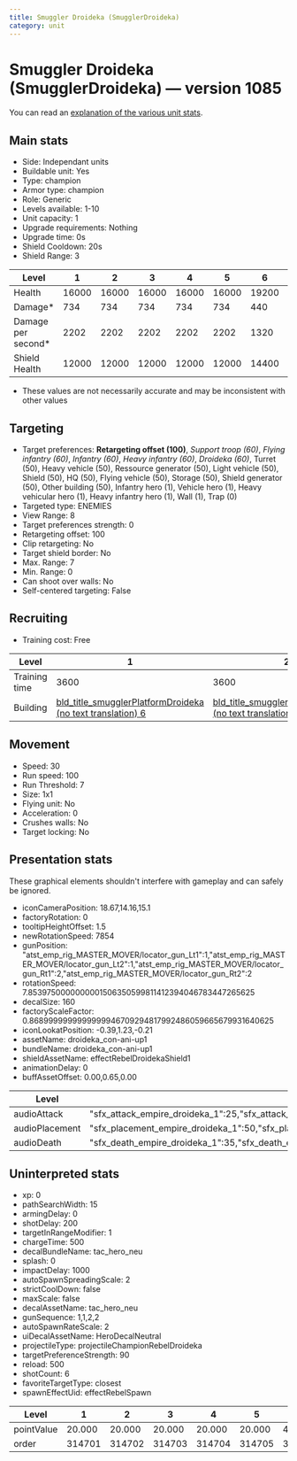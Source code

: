 ```yaml
---
title: Smuggler Droideka (SmugglerDroideka)
category: unit
---
```


# Smuggler Droideka (SmugglerDroideka) — version 1085

You can read an [explanation  of the various unit stats](unitexplained.md).

## Main stats

  * Side: Independant units
  * Buildable unit: Yes
  * Type: champion
  * Armor type: champion
  * Role: Generic
  * Levels available: 1-10
  * Unit capacity: 1
  * Upgrade requirements: Nothing
  * Upgrade time: 0s
  * Shield Cooldown: 20s
  * Shield Range: 3

|Level             |1    |2    |3    |4    |5    |6    |7    |8    |9    |10   |
|------------------|-----|-----|-----|-----|-----|-----|-----|-----|-----|-----|
|Health            |16000|16000|16000|16000|16000|19200|23680|36480|44160|48000|
|Damage*           |734  |734  |734  |734  |734  |440  |1086 |1673 |2025 |2200 |
|Damage per second*|2202 |2202 |2202 |2202 |2202 |1320 |3258 |5019 |6075 |6600 |
|Shield Health     |12000|12000|12000|12000|12000|14400|17760|27360|33120|36000|

* These values are not necessarily accurate and may be inconsistent with other values

## Targeting

  * Target preferences: **Retargeting offset (100)**, _Support troop (60)_, _Flying infantry (60)_, _Infantry (60)_, _Heavy infantry (60)_, _Droideka (60)_, Turret (50), Heavy vehicle (50), Ressource generator (50), Light vehicle (50), Shield (50), HQ (50), Flying vehicle (50), Storage (50), Shield generator (50), Other building (50), Infantry hero (1), Vehicle hero (1), Heavy vehicular hero (1), Heavy infantry hero (1), Wall (1), Trap (0)
  * Targeted type: ENEMIES
  * View Range: 8
  * Target preferences strength: 0
  * Retargeting offset: 100
  * Clip retargeting: No
  * Target shield border: No
  * Max. Range: 7
  * Min. Range: 0
  * Can shoot over walls: No
  * Self-centered targeting: False

## Recruiting

  * Training cost: Free

|Level        |1                                                                                          |2                                                                                          |3                                                                                          |4                                                                                          |5                                                                                          |6                                                                                          |7                                                                                          |8                                                                                          |9                                                                                          |10                                                                                          |
|-------------|-------------------------------------------------------------------------------------------|-------------------------------------------------------------------------------------------|-------------------------------------------------------------------------------------------|-------------------------------------------------------------------------------------------|-------------------------------------------------------------------------------------------|-------------------------------------------------------------------------------------------|-------------------------------------------------------------------------------------------|-------------------------------------------------------------------------------------------|-------------------------------------------------------------------------------------------|--------------------------------------------------------------------------------------------|
|Training time|3600                                                                                       |3600                                                                                       |3600                                                                                       |3600                                                                                       |3600                                                                                       |4080                                                                                       |4680                                                                                       |7080                                                                                       |8160                                                                                       |8340                                                                                        |
|Building     |[bld_title_smugglerPlatformDroideka (no text translation) 6](smugglerPlatformDroideka.html)|[bld_title_smugglerPlatformDroideka (no text translation) 6](smugglerPlatformDroideka.html)|[bld_title_smugglerPlatformDroideka (no text translation) 6](smugglerPlatformDroideka.html)|[bld_title_smugglerPlatformDroideka (no text translation) 6](smugglerPlatformDroideka.html)|[bld_title_smugglerPlatformDroideka (no text translation) 6](smugglerPlatformDroideka.html)|[bld_title_smugglerPlatformDroideka (no text translation) 6](smugglerPlatformDroideka.html)|[bld_title_smugglerPlatformDroideka (no text translation) 7](smugglerPlatformDroideka.html)|[bld_title_smugglerPlatformDroideka (no text translation) 8](smugglerPlatformDroideka.html)|[bld_title_smugglerPlatformDroideka (no text translation) 9](smugglerPlatformDroideka.html)|[bld_title_smugglerPlatformDroideka (no text translation) 10](smugglerPlatformDroideka.html)|

## Movement

  * Speed: 30
  * Run speed: 100
  * Run Threshold: 7
  * Size: 1x1
  * Flying unit: No
  * Acceleration: 0
  * Crushes walls: No
  * Target locking: No

## Presentation stats

These graphical elements shouldn't interfere with gameplay and can safely be ignored.

  * iconCameraPosition: 18.67,14.16,15.1
  * factoryRotation: 0
  * tooltipHeightOffset: 1.5
  * newRotationSpeed: 7854
  * gunPosition: "atst_emp_rig_MASTER_MOVER/locator_gun_Lt1":1,"atst_emp_rig_MASTER_MOVER/locator_gun_Lt2":1,"atst_emp_rig_MASTER_MOVER/locator_gun_Rt1":2,"atst_emp_rig_MASTER_MOVER/locator_gun_Rt2":2
  * rotationSpeed: 7.8539750000000001506350599811412394046783447265625
  * decalSize: 160
  * factoryScaleFactor: 0.8689999999999999946709294817992486059665679931640625
  * iconLookatPosition: -0.39,1.23,-0.21
  * assetName: droideka_con-ani-up1
  * bundleName: droideka_con-ani-up1
  * shieldAssetName: effectRebelDroidekaShield1
  * animationDelay: 0
  * buffAssetOffset: 0.00,0.65,0.00

|Level         |1                                                                                                                                      |2                                                                                                                                      |3                                                                                                                                      |4                                                                                                                                      |5                                                                                                                                      |6                                                                                                                                      |7                                                                                                                                      |8                                                                                                                                      |9                                                                                                                                      |10                                                                                                                                     |
|--------------|---------------------------------------------------------------------------------------------------------------------------------------|---------------------------------------------------------------------------------------------------------------------------------------|---------------------------------------------------------------------------------------------------------------------------------------|---------------------------------------------------------------------------------------------------------------------------------------|---------------------------------------------------------------------------------------------------------------------------------------|---------------------------------------------------------------------------------------------------------------------------------------|---------------------------------------------------------------------------------------------------------------------------------------|---------------------------------------------------------------------------------------------------------------------------------------|---------------------------------------------------------------------------------------------------------------------------------------|---------------------------------------------------------------------------------------------------------------------------------------|
|audioAttack   |"sfx_attack_empire_droideka_1":25,"sfx_attack_empire_droideka_2":25,"sfx_attack_empire_droideka_3":25,"sfx_attack_empire_droideka_4":25|"sfx_attack_empire_droideka_1":25,"sfx_attack_empire_droideka_2":25,"sfx_attack_empire_droideka_3":25,"sfx_attack_empire_droideka_4":25|"sfx_attack_empire_droideka_1":25,"sfx_attack_empire_droideka_2":25,"sfx_attack_empire_droideka_3":25,"sfx_attack_empire_droideka_4":25|"sfx_attack_empire_droideka_1":25,"sfx_attack_empire_droideka_2":25,"sfx_attack_empire_droideka_3":25,"sfx_attack_empire_droideka_4":25|"sfx_attack_empire_droideka_1":25,"sfx_attack_empire_droideka_2":25,"sfx_attack_empire_droideka_3":25,"sfx_attack_empire_droideka_4":25|"sfx_attack_empire_droideka_1":25,"sfx_attack_empire_droideka_2":25,"sfx_attack_empire_droideka_3":25,"sfx_attack_empire_droideka_4":25|"sfx_attack_empire_droideka_1":25,"sfx_attack_empire_droideka_2":25,"sfx_attack_empire_droideka_3":25,"sfx_attack_empire_droideka_4":26|"sfx_attack_empire_droideka_1":25,"sfx_attack_empire_droideka_2":25,"sfx_attack_empire_droideka_3":25,"sfx_attack_empire_droideka_4":27|"sfx_attack_empire_droideka_1":25,"sfx_attack_empire_droideka_2":25,"sfx_attack_empire_droideka_3":25,"sfx_attack_empire_droideka_4":28|"sfx_attack_empire_droideka_1":25,"sfx_attack_empire_droideka_2":25,"sfx_attack_empire_droideka_3":25,"sfx_attack_empire_droideka_4":29|
|audioPlacement|"sfx_placement_empire_droideka_1":50,"sfx_placement_empire_droideka_2":50                                                              |"sfx_placement_empire_droideka_1":50,"sfx_placement_empire_droideka_2":50                                                              |"sfx_placement_empire_droideka_1":50,"sfx_placement_empire_droideka_2":50                                                              |"sfx_placement_empire_droideka_1":50,"sfx_placement_empire_droideka_2":50                                                              |"sfx_placement_empire_droideka_1":50,"sfx_placement_empire_droideka_2":50                                                              |"sfx_placement_empire_droideka_1":50,"sfx_placement_empire_droideka_2":50                                                              |"sfx_placement_empire_droideka_1":50,"sfx_placement_empire_droideka_2":51                                                              |"sfx_placement_empire_droideka_1":50,"sfx_placement_empire_droideka_2":52                                                              |"sfx_placement_empire_droideka_1":50,"sfx_placement_empire_droideka_2":53                                                              |"sfx_placement_empire_droideka_1":50,"sfx_placement_empire_droideka_2":54                                                              |
|audioDeath    |"sfx_death_empire_droideka_1":35,"sfx_death_empire_droideka_2":35,"sfx_death_empire_droideka_3":30                                     |"sfx_death_empire_droideka_1":35,"sfx_death_empire_droideka_2":35,"sfx_death_empire_droideka_3":30                                     |"sfx_death_empire_droideka_1":35,"sfx_death_empire_droideka_2":35,"sfx_death_empire_droideka_3":30                                     |"sfx_death_empire_droideka_1":35,"sfx_death_empire_droideka_2":35,"sfx_death_empire_droideka_3":30                                     |"sfx_death_empire_droideka_1":35,"sfx_death_empire_droideka_2":35,"sfx_death_empire_droideka_3":30                                     |"sfx_death_empire_droideka_1":35,"sfx_death_empire_droideka_2":35,"sfx_death_empire_droideka_3":30                                     |"sfx_death_empire_droideka_1":35,"sfx_death_empire_droideka_2":35,"sfx_death_empire_droideka_3":31                                     |"sfx_death_empire_droideka_1":35,"sfx_death_empire_droideka_2":35,"sfx_death_empire_droideka_3":32                                     |"sfx_death_empire_droideka_1":35,"sfx_death_empire_droideka_2":35,"sfx_death_empire_droideka_3":33                                     |"sfx_death_empire_droideka_1":35,"sfx_death_empire_droideka_2":35,"sfx_death_empire_droideka_3":34                                     |

## Uninterpreted stats

  * xp: 0
  * pathSearchWidth: 15
  * armingDelay: 0
  * shotDelay: 200
  * targetInRangeModifier: 1
  * chargeTime: 500
  * decalBundleName: tac_hero_neu
  * splash: 0
  * impactDelay: 1000
  * autoSpawnSpreadingScale: 2
  * strictCoolDown: false
  * maxScale: false
  * decalAssetName: tac_hero_neu
  * gunSequence: 1,1,2,2
  * autoSpawnRateScale: 2
  * uiDecalAssetName: HeroDecalNeutral
  * projectileType: projectileChampionRebelDroideka
  * targetPreferenceStrength: 90
  * reload: 500
  * shotCount: 6
  * favoriteTargetType: closest
  * spawnEffectUid: effectRebelSpawn

|Level     |1     |2     |3     |4     |5     |6     |7     |8      |9      |10     |
|----------|------|------|------|------|------|------|------|-------|-------|-------|
|pointValue|20.000|20.000|20.000|20.000|20.000|40.000|68.000|148.000|188.000|200.000|
|order     |314701|314702|314703|314704|314705|314706|314707|314708 |314709 |314710 |

